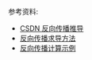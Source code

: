 参考资料:

* [CSDN 反向传播推导](http://blog.csdn.net/abcjennifer/article/details/7758797)
* [反向传播求导方法](https://www.cs.swarthmore.edu/~meeden/cs81/s10/BackPropDeriv.pdf)
* [反向传播计算示例](https://mattmazur.com/2015/03/17/a-step-by-step-backpropagation-example/)
